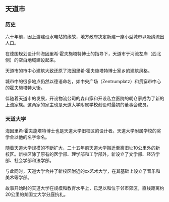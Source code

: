 ## 天道市

### 历史

六十年前，因上游建设水电站的缘故，地方政府决定新建一座小型城市以吸纳流出人口。

在德国规划设计师海因里希·霍夫施塔特博士的指导下，天道市于河流左岸（西北侧）的空白地域建设起来。

天道市的市中心建筑大致还原了海因里希·霍夫施塔特博士家乡的建筑风格。

城市中的很多地点仍然以德语命名，如中央广场（Zentrumplatz）和贯穿市中心的霍夫施塔特大街。

伴随着天道市的发展，开设物流公司的森山家和开设私立医院的朝仓家成为了新的上流家族。这两家的家主也是天道大学附属学校创设时最初的董事会成员。

### 天道大学

海因里希·霍夫施塔特博士也是天道大学旧校区的设计者。天道大学附属学校的奖学金以他的名字命名。

随着天道大学规模的不断扩大，二十五年前天道大学搬迁至离旧址10公里外的新校区。新校区除了原有的医学部、理学部和工学部外，新设立了文学部、经济学部、社会学部和法学部。

与此同时，天道大学合并了新校区附近的xx艺术大学，在其基础上设立了音乐和美术等学部。

故事开始时的天道大学在规模和教育水平上，已足以和位于邻市郊区，直线距离约20公里的某国立大学分庭抗礼。
